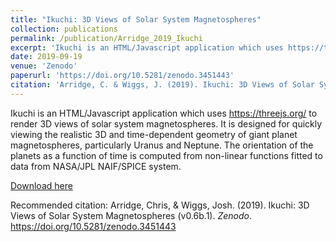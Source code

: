 ```yaml
---
title: "Ikuchi: 3D Views of Solar System Magnetospheres"
collection: publications
permalink: /publication/Arridge_2019_Ikuchi
excerpt: 'Ikuchi is an HTML/Javascript application which uses https://threejs.org/ to render 3D views of solar system magnetospheres.'
date: 2019-09-19
venue: 'Zenodo'
paperurl: 'https://doi.org/10.5281/zenodo.3451443'
citation: 'Arridge, C. & Wiggs, J. (2019). Ikuchi: 3D Views of Solar System Magnetospheres, <i>Zenodo</i>'
---
```

Ikuchi is an HTML/Javascript application which uses https://threejs.org/ to render 3D views of solar system magnetospheres. It is designed for quickly viewing the realistic 3D and time-dependent geometry of giant planet magnetospheres, particularly Uranus and Neptune. The orientation of the planets as a function of time is computed from non-linear functions fitted to data from NASA/JPL NAIF/SPICE system.

[Download here](https://doi.org/10.5281/zenodo.3451443)

Recommended citation: Arridge, Chris, & Wiggs, Josh. (2019). Ikuchi: 3D Views of Solar System Magnetospheres (v0.6b.1). <i>Zenodo</i>. https://doi.org/10.5281/zenodo.3451443
